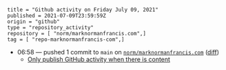 ```
title = "Github activity on Friday July 09, 2021"
published = 2021-07-09T23:59:59Z
origin = "github"
type = "repository_activity"
repository = [ "norm/marknormanfrancis.com",]
tag = [ "repo-marknormanfrancis-com",]
```

* 06:58 — pushed 1 commit to `main` on [`norm/marknormanfrancis.com`](https://github.com/norm/marknormanfrancis.com) ([diff](https://github.com/norm/marknormanfrancis.com/compare/80166fb73ef8284858b8c20479f9c1b9168d2729..08dfd94ca7b1363ee22b941d6b2b207a96ef6d8a))
  * [Only publish GitHub activity when there is content](https://github.com/norm/marknormanfrancis.com/commit/08dfd94ca7b1363ee22b941d6b2b207a96ef6d8a)
